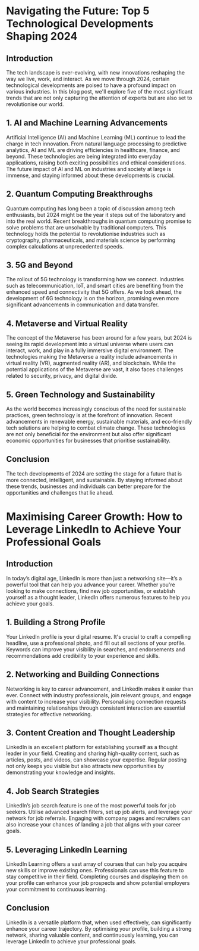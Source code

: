 # Navigating the Future: Top 5 Technological Developments Shaping 2024

## Introduction
The tech landscape is ever-evolving, with new innovations reshaping the way we live, work, and interact. As we move through 2024, certain technological developments are poised to have a profound impact on various industries. In this blog post, we'll explore five of the most significant trends that are not only capturing the attention of experts but are also set to revolutionise our world.

## 1. AI and Machine Learning Advancements
Artificial Intelligence (AI) and Machine Learning (ML) continue to lead the charge in tech innovation. From natural language processing to predictive analytics, AI and ML are driving efficiencies in healthcare, finance, and beyond. These technologies are being integrated into everyday applications, raising both exciting possibilities and ethical considerations. The future impact of AI and ML on industries and society at large is immense, and staying informed about these developments is crucial.

## 2. Quantum Computing Breakthroughs
Quantum computing has long been a topic of discussion among tech enthusiasts, but 2024 might be the year it steps out of the laboratory and into the real world. Recent breakthroughs in quantum computing promise to solve problems that are unsolvable by traditional computers. This technology holds the potential to revolutionise industries such as cryptography, pharmaceuticals, and materials science by performing complex calculations at unprecedented speeds.

## 3. 5G and Beyond
The rollout of 5G technology is transforming how we connect. Industries such as telecommunication, IoT, and smart cities are benefiting from the enhanced speed and connectivity that 5G offers. As we look ahead, the development of 6G technology is on the horizon, promising even more significant advancements in communication and data transfer.

## 4. Metaverse and Virtual Reality
The concept of the Metaverse has been around for a few years, but 2024 is seeing its rapid development into a virtual universe where users can interact, work, and play in a fully immersive digital environment. The technologies making the Metaverse a reality include advancements in virtual reality (VR), augmented reality (AR), and blockchain. While the potential applications of the Metaverse are vast, it also faces challenges related to security, privacy, and digital divide.

## 5. Green Technology and Sustainability
As the world becomes increasingly conscious of the need for sustainable practices, green technology is at the forefront of innovation. Recent advancements in renewable energy, sustainable materials, and eco-friendly tech solutions are helping to combat climate change. These technologies are not only beneficial for the environment but also offer significant economic opportunities for businesses that prioritise sustainability.

## Conclusion
The tech developments of 2024 are setting the stage for a future that is more connected, intelligent, and sustainable. By staying informed about these trends, businesses and individuals can better prepare for the opportunities and challenges that lie ahead.

# Maximising Career Growth: How to Leverage LinkedIn to Achieve Your Professional Goals

## Introduction
In today’s digital age, LinkedIn is more than just a networking site—it’s a powerful tool that can help you advance your career. Whether you're looking to make connections, find new job opportunities, or establish yourself as a thought leader, LinkedIn offers numerous features to help you achieve your goals.

## 1. Building a Strong Profile
Your LinkedIn profile is your digital resume. It's crucial to craft a compelling headline, use a professional photo, and fill out all sections of your profile. Keywords can improve your visibility in searches, and endorsements and recommendations add credibility to your experience and skills.

## 2. Networking and Building Connections
Networking is key to career advancement, and LinkedIn makes it easier than ever. Connect with industry professionals, join relevant groups, and engage with content to increase your visibility. Personalising connection requests and maintaining relationships through consistent interaction are essential strategies for effective networking.

## 3. Content Creation and Thought Leadership
LinkedIn is an excellent platform for establishing yourself as a thought leader in your field. Creating and sharing high-quality content, such as articles, posts, and videos, can showcase your expertise. Regular posting not only keeps you visible but also attracts new opportunities by demonstrating your knowledge and insights.

## 4. Job Search Strategies
LinkedIn’s job search feature is one of the most powerful tools for job seekers. Utilise advanced search filters, set up job alerts, and leverage your network for job referrals. Engaging with company pages and recruiters can also increase your chances of landing a job that aligns with your career goals.

## 5. Leveraging LinkedIn Learning
LinkedIn Learning offers a vast array of courses that can help you acquire new skills or improve existing ones. Professionals can use this feature to stay competitive in their field. Completing courses and displaying them on your profile can enhance your job prospects and show potential employers your commitment to continuous learning.

## Conclusion
LinkedIn is a versatile platform that, when used effectively, can significantly enhance your career trajectory. By optimising your profile, building a strong network, sharing valuable content, and continuously learning, you can leverage LinkedIn to achieve your professional goals.